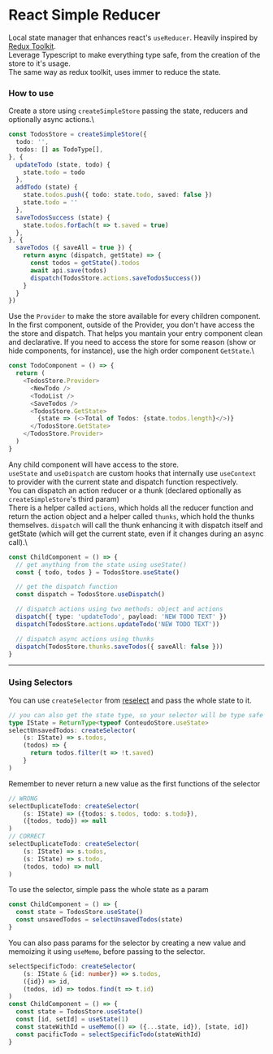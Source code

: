 # React Simple Reducer

Local state manager that enhances react's `useReducer`. Heavily inspired by [Redux Toolkit](https://redux-toolkit.js.org/).\
Leverage Typescript to make everything type safe, from the creation of the store to it's usage.\
The same way as redux toolkit, uses immer to reduce the state.

### How to use

Create a store using `createSimpleStore` passing the state, reducers and optionally async actions.\

```typescript
const TodosStore = createSimpleStore({
  todo: '',
  todos: [] as TodoType[],
}, {
  updateTodo (state, todo) {
    state.todo = todo
  },
  addTodo (state) {
    state.todos.push({ todo: state.todo, saved: false })
    state.todo = ''
  },
  saveTodosSuccess (state) {
    state.todos.forEach(t => t.saved = true)
  },
}, {
  saveTodos ({ saveAll = true }) {
    return async (dispatch, getState) => {
      const todos = getState().todos
      await api.save(todos)
      dispatch(TodosStore.actions.saveTodosSuccess())
    }
  }
})
```

Use the `Provider` to make the store available for every children component.\
In the first component, outside of the Provider, you don't have access the the store and dispatch. That helps you mantain your entry component clean and declarative. If you need to access the store for some reason (show or hide components, for instance), use the high order component `GetState`.\

```typescript
const TodoComponent = () => {
  return (
    <TodosStore.Provider>
      <NewTodo />
      <TodoList />
      <SaveTodos />
      <TodosStore.GetState>
        {state => (<>Total of Todos: {state.todos.length}</>)}
      </TodosStore.GetState>
    </TodosStore.Provider>
  )
}
```

Any child component will have access to the store.\
`useState` and `useDispatch` are custom hooks that internally use `useContext` to provider with the current state and dispatch function respectively.\
You can dispatch an action reducer or a thunk (declared optionally as `createSimpleStore`'s third param)\
There is a helper called `actions`, which holds all the reducer function and return the action object and a helper called `thunks`, which hold the thunks themselves. `dispatch` will call the thunk enhancing it with dispatch itself and getState (which will get the current state, even if it changes during an async call).\

```typescript
const ChildComponent = () => {
  // get anything from the state using useState()
  const { todo, todos } = TodosStore.useState()

  // get the dispatch function
  const dispatch = TodosStore.useDispatch()

  // dispatch actions using two methods: object and actions
  dispatch({ type: 'updateTodo', payload: 'NEW TODO TEXT' })
  dispatch(TodosStore.actions.updateTodo('NEW TODO TEXT'))

  // dispatch async actions using thunks
  dispatch(TodosStore.thunks.saveTodos({ saveAll: false }))
}

```

---

### Using Selectors

You can use `createSelector` from [reselect](https://github.com/reduxjs/reselect) and pass the whole state to it.

```typescript
// you can also get the state type, so your selector will be type safe
type IState = ReturnType<typeof ConteudoStore.useState>
selectUnsavedTodos: createSelector(
    (s: IState) => s.todos,
    (todos) => {
      return todos.filter(t => !t.saved)
    }
)
```

Remember to never return a new value as the first functions of the selector

```typescript
// WRONG
selectDuplicateTodo: createSelector(
    (s: IState) => ({todos: s.todos, todo: s.todo}),
    ({todos, todo}) => null
)
// CORRECT
selectDuplicateTodo: createSelector(
    (s: IState) => s.todos,
    (s: IState) => s.todo,
    (todos, todo) => null
)
```

To use the selector, simple pass the whole state as a param

```typescript
const ChildComponent = () => {
  const state = TodosStore.useState()
  const unsavedTodos = selectUnsavedTodos(state)
}
```

You can also pass params for the selector by creating a new value and memoizing it using `useMemo`, before passing to the selector.

```typescript
selectSpecificTodo: createSelector(
    (s: IState & {id: number}) => s.todos,
    ({id}) => id,
    (todos, id) => todos.find(t => t.id)
)
const ChildComponent = () => {
  const state = TodosStore.useState()
  const [id, setId] = useState(1)
  const stateWithId = useMemo(() => ({...state, id}), [state, id])
  const pacificTodo = selectSpecificTodo(stateWithId)
}
```
